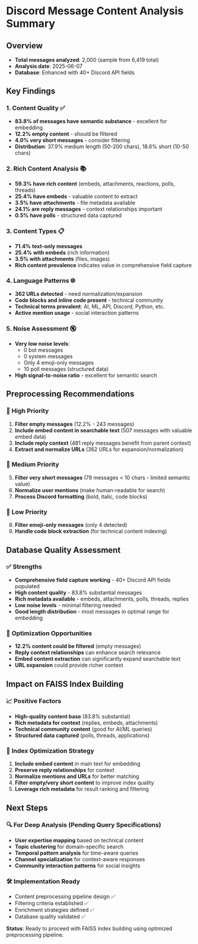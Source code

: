# Discord Message Content Analysis Summary

## Overview
- **Total messages analyzed**: 2,000 (sample from 6,419 total)
- **Analysis date**: 2025-06-07
- **Database**: Enhanced with 40+ Discord API fields

## Key Findings

### 1. Content Quality ✅
- **83.8% of messages have semantic substance** - excellent for embedding
- **12.2% empty content** - should be filtered
- **4.0% very short messages** - consider filtering
- **Distribution**: 37.9% medium length (50-200 chars), 18.6% short (10-50 chars)

### 2. Rich Content Analysis 📚
- **59.3% have rich content** (embeds, attachments, reactions, polls, threads)
- **25.4% have embeds** - valuable content to extract
- **3.5% have attachments** - file metadata available
- **24.1% are reply messages** - context relationships important
- **0.5% have polls** - structured data captured

### 3. Content Types 📋
- **71.4% text-only messages**
- **25.4% with embeds** (rich information)
- **3.5% with attachments** (files, images)
- **Rich content prevalence** indicates value in comprehensive field capture

### 4. Language Patterns 🌐
- **362 URLs detected** - need normalization/expansion
- **Code blocks and inline code present** - technical community
- **Technical terms prevalent**: AI, ML, API, Discord, Python, etc.
- **Active mention usage** - social interaction patterns

### 5. Noise Assessment 🔇
- **Very low noise levels**:
  - 0 bot messages
  - 0 system messages  
  - Only 4 emoji-only messages
  - 10 poll messages (structured data)
- **High signal-to-noise ratio** - excellent for semantic search

## Preprocessing Recommendations

### 🎯 **High Priority**
1. **Filter empty messages** (12.2% - 243 messages)
2. **Include embed content in searchable text** (507 messages with valuable embed data)
3. **Include reply context** (481 reply messages benefit from parent context)
4. **Extract and normalize URLs** (362 URLs for expansion/normalization)

### 🔧 **Medium Priority**
5. **Filter very short messages** (79 messages < 10 chars - limited semantic value)
6. **Normalize user mentions** (make human-readable for search)
7. **Process Discord formatting** (bold, italic, code blocks)

### 🧹 **Low Priority**
8. **Filter emoji-only messages** (only 4 detected)
9. **Handle code block extraction** (for technical content indexing)

## Database Quality Assessment

### ✅ **Strengths**
- **Comprehensive field capture working** - 40+ Discord API fields populated
- **High content quality** - 83.8% substantial messages
- **Rich metadata available** - embeds, attachments, polls, threads, replies
- **Low noise levels** - minimal filtering needed
- **Good length distribution** - most messages in optimal range for embedding

### 🔧 **Optimization Opportunities**
- **12.2% content could be filtered** (empty messages)
- **Reply context relationships** can enhance search relevance
- **Embed content extraction** can significantly expand searchable text
- **URL expansion** could provide richer context

## Impact on FAISS Index Building

### 📈 **Positive Factors**
- **High-quality content base** (83.8% substantial)
- **Rich metadata for context** (replies, embeds, attachments)
- **Technical community content** (good for AI/ML queries)
- **Structured data captured** (polls, threads, applications)

### 🎯 **Index Optimization Strategy**
1. **Include embed content** in main text for embedding
2. **Preserve reply relationships** for context
3. **Normalize mentions and URLs** for better matching
4. **Filter empty/very short content** to improve index quality
5. **Leverage rich metadata** for result ranking and filtering

## Next Steps

### 🔍 **For Deep Analysis** (Pending Query Specifications)
- **User expertise mapping** based on technical content
- **Topic clustering** for domain-specific search
- **Temporal pattern analysis** for time-aware queries
- **Channel specialization** for context-aware responses
- **Community interaction patterns** for social insights

### 🛠 **Implementation Ready**
- Content preprocessing pipeline design ✅
- Filtering criteria established ✅
- Enrichment strategies defined ✅
- Database quality validated ✅

**Status**: Ready to proceed with FAISS index building using optimized preprocessing pipeline.
